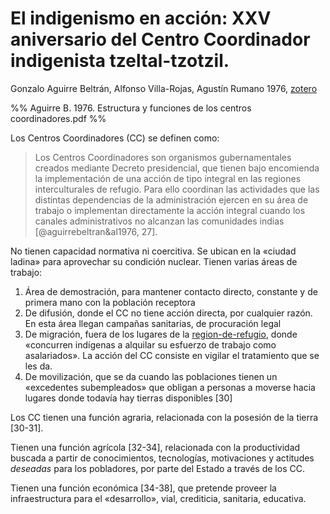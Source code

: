 # El indigenismo en acción: XXV aniversario del Centro Coordinador indigenista tzeltal-tzotzil.

Gonzalo Aguirre Beltrán, Alfonso Villa-Rojas, Agustín Rumano 1976, [zotero](zotero://select/items/@aguirrebeltran&al1976)

%% Aguirre B. 1976. Estructura y funciones de los centros coordinadores.pdf %%

Los Centros Coordinadores (CC) se definen como:

 >
 > Los Centros Coordinadores son organismos gubernamentales creados mediante Decreto presidencial, que tienen bajo encomienda la implementación de una acción de tipo integral en las regiones interculturales de refugio. Para ello coordinan las actividades que las distintas dependencias de la administración ejercen en su área de trabajo o implementan directamente la acción integral cuando los canales administrativos no alcanzan las comunidades indias [@aguirrebeltran&al1976, 27].

No tienen capacidad normativa ni coercitiva. Se ubican en la «ciudad ladina» para aprovechar su condición nuclear. Tienen varias áreas de trabajo:

1. Área de demostración, para mantener contacto directo, constante y de primera mano con la población receptora
1. De difusión, donde el CC no tiene acción directa, por cualquier razón. En esta área llegan campañas sanitarias, de procuración legal
1. De migración, fuera de los lugares de la [region-de-refugio](region-de-refugio.md), donde «concurren indígenas a alquilar su esfuerzo de trabajo como asalariados». La acción del CC consiste en vigilar el tratamiento que se les da.
1. De movilización, que se da cuando las poblaciones tienen un «excedentes subempleados» que obligan a personas a moverse hacia lugares donde todavía hay tierras disponibles [30]

Los CC tienen una función agraria, relacionada con la posesión de la tierra [30-31].

Tienen una función agrícola [32-34], relacionada con la productividad buscada a partir de conocimientos, tecnologías, motivaciones y actitudes *deseadas* para los pobladores, por parte del Estado a través de los CC.

Tienen una función económica [34-38], que pretende proveer la infraestructura para el «desarrollo», vial, crediticia, sanitaria, educativa.
